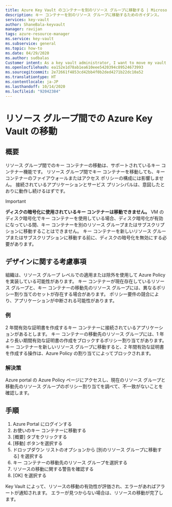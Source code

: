 ```yaml
---
title: Azure Key Vault のコンテナーを別のリソース グループに移動する | Microsoft Docs
description: キー コンテナーを別のリソース グループに移動するためのガイダンス。
services: key-vault
author: ShaneBala-keyvault
manager: ravijan
tags: azure-resource-manager
ms.service: key-vault
ms.subservice: general
ms.topic: how-to
ms.date: 04/29/2020
ms.author: sudbalas
Customer intent: As a key vault administrator, I want to move my vault to another resource group.
ms.openlocfilehash: ea152e1d78ab1ea610eee5420394c89524673993
ms.sourcegitcommit: 2e72661f4853cd42bb4f0b2ded4271b22dc10a52
ms.translationtype: HT
ms.contentlocale: ja-JP
ms.lasthandoff: 10/14/2020
ms.locfileid: "92042384"
---
```

# <a name="moving-an-azure-key-vault-across-resource-groups"></a>リソース グループ間での Azure Key Vault の移動

## <a name="overview"></a>概要

リソース グループ間でのキー コンテナーの移動は、サポートされているキー コンテナー機能です。 リソース グループ間でキー コンテナーを移動しても、キー コンテナーのファイアウォールまたはアクセス ポリシーの構成には影響しません。 接続されているアプリケーションとサービス プリンシパルは、意図したとおりに動作し続けるはずです。

> [!IMPORTANT]
> **ディスクの暗号化に使用されているキー コンテナーは移動できません。**
> VM のディスク暗号化でキー コンテナーを使用している場合、ディスク暗号化が有効になっている間、キー コンテナーを別のリソース グループまたはサブスクリプションに移動することはできません。 キー コンテナーを新しいリソース グループまたはサブスクリプションに移動する前に、ディスクの暗号化を無効にする必要があります。 

## <a name="design-considerations"></a>デザインに関する考慮事項

組織は、リソース グループ レベルでの適用または除外を使用して Azure Policy を実装している可能性があります。 キー コンテナーが現在存在しているリソース グループと、キー コンテナーの移動先のリソース グループには、異なるポリシー割り当てのセットが存在する場合があります。 ポリシー要件の競合により、アプリケーションが中断される可能性があります。

### <a name="example"></a>例

2 年間有効な証明書を作成するキー コンテナーに接続されているアプリケーションがあるとします。 キー コンテナーの移動先のリソース グループには、1 年より長い期間有効な証明書の作成をブロックするポリシー割り当てがあります。 キー コンテナーを新しいリソース グループに移動すると、2 年間有効な証明書を作成する操作は、Azure Policy の割り当てによってブロックされます。

### <a name="solution"></a>解決策

Azure portal の Azure Policy ページにアクセスし、現在のリソース グループと移動先のリソース グループのポリシー割り当てを調べて、不一致がないことを確認します。

## <a name="procedure"></a>手順

1. Azure Portal にログインする
2. お使いのキー コンテナーに移動する
3. [概要] タブをクリックする
4. [移動] ボタンを選択する
5. ドロップダウン リストのオプションから [別のリソース グループに移動する] を選択する
6. キー コンテナーの移動先のリソース グループを選択する
7. リソースの移動に関する警告を確認する
8. [OK] を選択する

Key Vault によって、リソースの移動の有効性が評価され、エラーがあればアラートが通知されます。 エラーが見つからない場合は、リソースの移動が完了します。 
